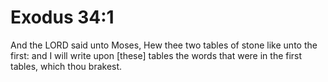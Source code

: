 # Exodus 34:1

And the LORD said unto Moses, Hew thee two tables of stone like unto the first: and I will write upon [these] tables the words that were in the first tables, which thou brakest.